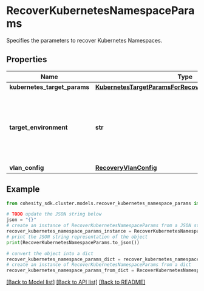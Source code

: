 # RecoverKubernetesNamespaceParams

Specifies the parameters to recover Kubernetes Namespaces.

## Properties

Name | Type | Description | Notes
------------ | ------------- | ------------- | -------------
**kubernetes_target_params** | [**KubernetesTargetParamsForRecoverKubernetesNamespace**](KubernetesTargetParamsForRecoverKubernetesNamespace.md) |  | [optional] 
**target_environment** | **str** | Specifies the environment of the recovery target. The corresponding params below must be filled out. | 
**vlan_config** | [**RecoveryVlanConfig**](RecoveryVlanConfig.md) |  | [optional] 

## Example

```python
from cohesity_sdk.cluster.models.recover_kubernetes_namespace_params import RecoverKubernetesNamespaceParams

# TODO update the JSON string below
json = "{}"
# create an instance of RecoverKubernetesNamespaceParams from a JSON string
recover_kubernetes_namespace_params_instance = RecoverKubernetesNamespaceParams.from_json(json)
# print the JSON string representation of the object
print(RecoverKubernetesNamespaceParams.to_json())

# convert the object into a dict
recover_kubernetes_namespace_params_dict = recover_kubernetes_namespace_params_instance.to_dict()
# create an instance of RecoverKubernetesNamespaceParams from a dict
recover_kubernetes_namespace_params_from_dict = RecoverKubernetesNamespaceParams.from_dict(recover_kubernetes_namespace_params_dict)
```
[[Back to Model list]](../README.md#documentation-for-models) [[Back to API list]](../README.md#documentation-for-api-endpoints) [[Back to README]](../README.md)


